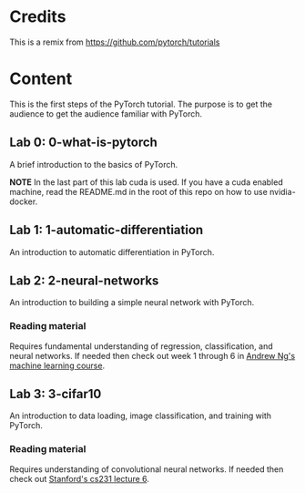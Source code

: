 # Credits

This is a remix from https://github.com/pytorch/tutorials

# Content

This is the first steps of the PyTorch tutorial.
The purpose is to get the audience to get the audience familiar with PyTorch.

## Lab 0: 0-what-is-pytorch

A brief introduction to the basics of PyTorch.

**NOTE** In the last part of this lab cuda is used. If you have a cuda enabled machine, read the README.md in the root of this repo on how to use nvidia-docker.

## Lab 1: 1-automatic-differentiation

An introduction to automatic differentiation in PyTorch.

## Lab 2: 2-neural-networks

An introduction to building a simple neural network with PyTorch.

### Reading material

Requires fundamental understanding of regression, classification, and neural networks.
If needed then check out week 1 through 6 in [Andrew Ng's machine learning course](https://www.coursera.org/learn/machine-learning).

## Lab 3: 3-cifar10

An introduction to data loading, image classification, and training with PyTorch.

### Reading material

Requires understanding of convolutional neural networks.
If needed then check out [Stanford's cs231 lecture 6](https://www.youtube.com/watch?v=bNb2fEVKeEo&list=PL3FW7Lu3i5JvHM8ljYj-zLfQRF3EO8sYv).